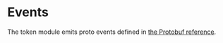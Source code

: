 <!--
order: 3
-->

# Events

The token module emits proto events defined in [the Protobuf reference](../../../docs/core/proto-docs.md#lbm/token/v1/event.proto).
